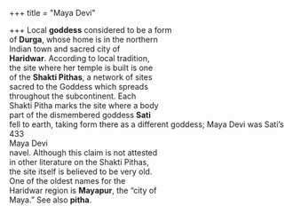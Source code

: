 +++
title = "Maya Devi"

+++
Local **goddess** considered to be a form  
of **Durga**, whose home is in the northern  
Indian town and sacred city of  
**Haridwar**. According to local tradition,  
the site where her temple is built is one  
of the **Shakti Pithas**, a network of sites  
sacred to the Goddess which spreads  
throughout the subcontinent. Each  
Shakti Pitha marks the site where a body  
part of the dismembered goddess **Sati**  
fell to earth, taking form there as a different goddess; Maya Devi was Sati’s  
433  
Maya Devi  
navel. Although this claim is not attested  
in other literature on the Shakti Pithas,  
the site itself is believed to be very old.  
One of the oldest names for the  
Haridwar region is **Mayapur**, the “city of  
Maya.” See also **pitha**.
